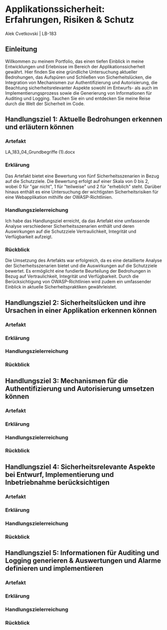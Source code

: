 # Applikationssicherheit: Erfahrungen, Risiken & Schutz
Alek Cvetkovski | LB-183

## Einleitung
Willkommen zu meinem Portfolio, das einen tiefen Einblick in meine Entwicklungen und Erlebnisse im Bereich der Applikationssicherheit gewährt. Hier finden Sie eine gründliche Untersuchung aktueller Bedrohungen, das Aufspüren und Schließen von Sicherheitslücken, die Integration von Mechanismen zur Authentifizierung und Autorisierung, die Beachtung sicherheitsrelevanter Aspekte sowohl im Entwurfs- als auch im Implementierungsprozess sowie die Generierung von Informationen für Auditing und Logging. Tauchen Sie ein und entdecken Sie meine Reise durch die Welt der Sicherheit im Code.

## Handlungsziel 1: Aktuelle Bedrohungen erkennen und erläutern können
### Artefakt
LA_183_04_Grundbegriffe (1).docx

### Erklärung
Das Artefakt bietet eine Bewertung von fünf Sicherheitsszenarien in Bezug auf die Schutzziele. Die Bewertung erfolgt auf einer Skala von 0 bis 2, wobei 0 für "gar nicht", 1 für "teilweise" und 2 für "erheblich" steht. Darüber hinaus enthält es eine Untersuchung der wichtigsten Sicherheitsrisiken für eine Webapplikation mithilfe der OWASP-Richtlinien. 

### Handlungszielerreichung
Ich habe das Handlungsziel erreicht, da das Artefakt eine umfassende Analyse verschiedener Sicherheitsszenarien enthält und deren Auswirkungen auf die Schutzziele Vertraulichkeit, Integrität und Verfügbarkeit aufzeigt.

### Rückblick
Die Umsetzung des Artefakts war erfolgreich, da es eine detaillierte Analyse der Sicherheitsszenarien bietet und die Auswirkungen auf die Schutzziele bewertet. Es ermöglicht eine fundierte Beurteilung der Bedrohungen in Bezug auf Vertraulichkeit, Integrität und Verfügbarkeit. Durch die Berücksichtigung von OWASP-Richtlinien wird zudem ein umfassender Einblick in aktuelle Sicherheitspraktiken gewährleistet.

## Handlungsziel 2: Sicherheitslücken und ihre Ursachen in einer Applikation erkennen können
### Artefakt


### Erklärung


### Handlungszielerreichung


### Rückblick

## Handlungsziel 3: Mechanismen für die Authentifizierung und Autorisierung umsetzen können
### Artefakt


### Erklärung


### Handlungszielerreichung


### Rückblick

## Handlungsziel 4: Sicherheitsrelevante Aspekte bei Entwurf, Implementierung und Inbetriebnahme berücksichtigen
### Artefakt


### Erklärung


### Handlungszielerreichung


### Rückblick

## Handlungsziel 5: Informationen für Auditing und Logging generieren & Auswertungen und Alarme definieren und implementieren
### Artefakt


### Erklärung


### Handlungszielerreichung


### Rückblick
